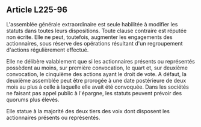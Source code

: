Article L225-96
----
L'assemblée générale extraordinaire est seule habilitée à modifier les statuts
dans toutes leurs dispositions. Toute clause contraire est réputée non écrite.
Elle ne peut, toutefois, augmenter les engagements des actionnaires, sous
réserve des opérations résultant d'un regroupement d'actions régulièrement
effectué.

Elle ne délibère valablement que si les actionnaires présents ou représentés
possèdent au moins, sur première convocation, le quart et, sur deuxième
convocation, le cinquième des actions ayant le droit de vote. A défaut, la
deuxième assemblée peut être prorogée à une date postérieure de deux mois au
plus à celle à laquelle elle avait été convoquée. Dans les sociétés ne faisant
pas appel public à l'épargne, les statuts peuvent prévoir des quorums plus
élevés.

Elle statue à la majorité des deux tiers des voix dont disposent les
actionnaires présents ou représentés.
